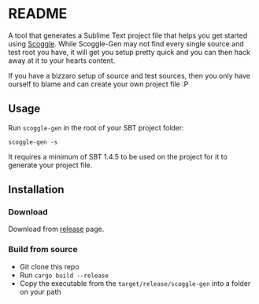 # README

A tool that generates a Sublime Text project file that helps you get started using [Scoggle](https://packagecontrol.io/packages/Scoggle). While Scoggle-Gen may not find every single source and test root you have, it will get you setup pretty quick and you can then hack away at it to your hearts content.

If you have a bizzaro setup of source and test sources, then you only have ourself to blame and can create your own project file :P

## Usage

Run `scoggle-gen` in the root of your SBT project folder:

```
scoggle-gen -s
```

It requires a minimum of SBT 1.4.5 to be used on the project for it to generate your project file.

## Installation

### Download

Download from [release](https://github.com/ssanj/scoggle-gen/releases) page.


### Build from source

- Git clone this repo
- Run `cargo build --release`
- Copy the executable from the `target/release/scoggle-gen` into a folder on your path

